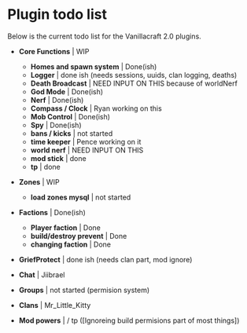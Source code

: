 Plugin todo list
=====

Below is the current todo list for the Vanillacraft 2.0 plugins.

- **Core Functions** | WIP
	- **Homes and spawn system**     | Done(ish)
	- **Logger**                     | done ish (needs sessions, uuids, clan logging, deaths)
	- **Death Broadcast**            | NEED INPUT ON THIS because of worldNerf
	- **God Mode**                   | Done(ish)
	- **Nerf**                       | Done(ish)
	- **Compass / Clock**            | Ryan working on this
	- **Mob Control**                | Done(ish)
	- **Spy**                        | Done(ish)
	- **bans / kicks**               | not started
	- **time keeper**                | Pence working on it
	- **world nerf**                 | NEED INPUT ON THIS
	- **mod stick**                  | done
	- **tp**                         | done
	   

- **Zones**          | WIP   
  - **load zones mysql**           | not started
	  
    
- **Factions**       | Done(ish)
	- **Player faction**             | Done
	- **build/destroy prevent**      | Done
	- **changing faction**           | Done

- **GriefProtect**   | done ish (needs clan part, mod ignore)
- **Chat**           | Jiibrael
- **Groups**         | not started (permision system)
- **Clans**          | Mr_Little_Kitty

- **Mod powers**     |  / tp ([Ignoreing build permisions part of most things])
